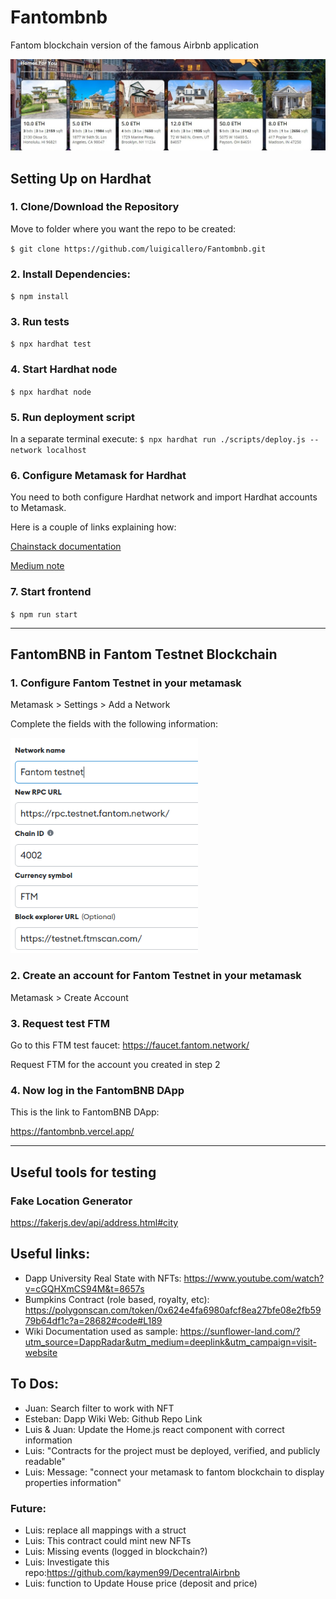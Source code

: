 # Fantombnb
Fantom blockchain version of the famous Airbnb application

<img width="600" alt="Fantom Testnet in Metamask" src="images/FantomBNB_frontpage.jpeg">

## Setting Up on Hardhat
### 1. Clone/Download the Repository

Move to folder where you want the repo to be created:

`$ git clone https://github.com/luigicallero/Fantombnb.git`

### 2. Install Dependencies:
`$ npm install`

### 3. Run tests
`$ npx hardhat test`

### 4. Start Hardhat node
`$ npx hardhat node`

### 5. Run deployment script
In a separate terminal execute:
`$ npx hardhat run ./scripts/deploy.js --network localhost`

### 6. Configure Metamask for Hardhat
You need to both configure Hardhat network and import Hardhat accounts to Metamask.

Here is a couple of links explaining how:

[Chainstack documentation](https://support.chainstack.com/hc/en-us/articles/4408642503449-Using-MetaMask-with-a-Hardhat-node)

[Medium note](https://medium.com/@kaishinaw/connecting-metamask-with-a-local-hardhat-network-7d8cea604dc6#:~:text=Chain%20ID%3A%2031337%20%E2%80%94%20This%20is,that%20is%20implemented%20by%20Hardhat.)

### 7. Start frontend
`$ npm run start`

---
## FantomBNB in Fantom Testnet Blockchain

### 1. Configure Fantom Testnet in your metamask

Metamask > Settings > Add a Network

Complete the fields with the following information:

<img width="300" alt="Fantom Testnet in Metamask" src="images/metamask_fantomtestnet.png">

### 2. Create an account for Fantom Testnet in your metamask
Metamask > Create Account
### 3. Request test FTM
Go to this FTM test faucet: https://faucet.fantom.network/

Request FTM for the account you created in step 2
### 4. Now log in the FantomBNB DApp
This is the link to FantomBNB DApp:

https://fantombnb.vercel.app/

---
## Useful tools for testing
### Fake Location Generator

https://fakerjs.dev/api/address.html#city

## Useful links:

* Dapp University Real State with NFTs: 
https://www.youtube.com/watch?v=cGQHXmCS94M&t=8657s
* Bumpkins Contract (role based, royalty, etc): https://polygonscan.com/token/0x624e4fa6980afcf8ea27bfe08e2fb5979b64df1c?a=28682#code#L189
* Wiki Documentation used as sample: https://sunflower-land.com/?utm_source=DappRadar&utm_medium=deeplink&utm_campaign=visit-website


## To Dos:
* Juan: Search filter to work with NFT
* Esteban: Dapp Wiki Web: Github Repo Link
* Luis & Juan: Update the Home.js react component with correct information
* Luis: "Contracts for the project must be deployed, verified, and publicly readable"
* Luis: Message: "connect your metamask to fantom blockchain to display properties information"

### Future:
* Luis: replace all mappings with a struct
* Luis: This contract could mint new NFTs
* Luis: Missing events (logged in blockchain?)
* Luis: Investigate this repo:https://github.com/kaymen99/DecentralAirbnb
* Luis: function to Update House price (deposit and price)
